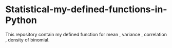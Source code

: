 # Statistical-my-defined-functions-in-Python
This repository contain my defined function for mean , variance , correlation , density of binomial.
